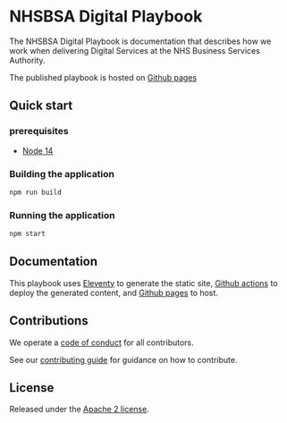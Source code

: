 # NHSBSA Digital Playbook

The NHSBSA Digital Playbook is documentation that describes how we work when delivering Digital Services at the NHS Business Services Authority.

The published playbook is hosted on [Github pages][nhsbsa-digital-playbook]

## Quick start

### prerequisites

* [Node 14][node_js]

### Building the application

```bash
npm run build
```

### Running the application

```bash
npm start
```

## Documentation

This playbook uses [Eleventy][eleventy] to generate the static site, [Github actions][gh_actions] to deploy
the generated content, and [Github pages][gh_pages] to host.

## Contributions

We operate a [code of conduct](CODE_OF_CONDUCT.md) for all contributors.

See our [contributing guide](CONTRIBUTING.md) for guidance on how to contribute.

## License

Released under the [Apache 2 license](LICENCE.txt).

[nhsbsa-digital-playbook]: <https://nhsbsa.github.io/nhsbsa-digital-playbook/>
[node_js]: <https://nodejs.org/en/>
[eleventy]: <https://www.11ty.dev/docs/>
[gh_actions]: <https://docs.github.com/en/actions>
[gh_pages]: <https://pages.github.com/>